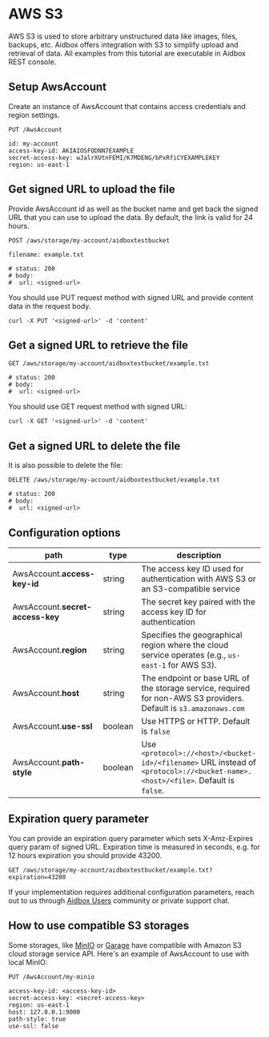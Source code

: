 # AWS S3

AWS S3 is used to store arbitrary unstructured data like images, files, backups, etc. Aidbox offers integration with S3 to simplify upload and retrieval of data. All examples from this tutorial are executable in Aidbox REST console.

## Setup AwsAccount

Create an instance of AwsAccount that contains access credentials and region settings.

```
PUT /AwsAccount

id: my-account
access-key-id: AKIAIOSFODNN7EXAMPLE
secret-access-key: wJalrXUtnFEMI/K7MDENG/bPxRfiCYEXAMPLEKEY
region: us-east-1
```

## Get signed URL to upload the file

Provide AwsAccount id as well as the bucket name and get back the signed URL that you can use to upload the data. By default, the link is valid for 24 hours.

```
POST /aws/storage/my-account/aidboxtestbucket

filename: example.txt

# status: 200
# body:
#  url: <signed-url>  
```

You should use PUT request method with signed URL and provide content data in the request body.

```
curl -X PUT '<signed-url>' -d 'content'
```

## Get a signed URL to retrieve the file

```
GET /aws/storage/my-account/aidboxtestbucket/example.txt

# status: 200
# body:
#  url: <signed-url>
```

You should use GET request method with signed URL:

```
curl -X GET '<signed-url>' -d 'content'
```

## Get a signed URL to delete the file

It is also possible to delete the file:

```
DELETE /aws/storage/my-account/aidboxtestbucket/example.txt

# status: 200
# body:
#  url: <signed-url>
```

## Configuration options

| path                             | type    | description                                                                                                                     |
| -------------------------------- | ------- | ------------------------------------------------------------------------------------------------------------------------------- |
| AwsAccount.**access-key-id**     | string  | The access key ID used for authentication with AWS S3 or an S3-compatible service                                               |
| AwsAccount.**secret-access-key** | string  | The secret key paired with the access key ID for authentication                                                                 |
| AwsAccount.**region**            | string  | Specifies the geographical region where the cloud service operates (e.g., `us-east-1` for AWS S3).                              |
| AwsAccount.**host**              | string  | The endpoint or base URL of the storage service, required for non-AWS S3 providers. Default is `s3.amazonaws.com`               |
| AwsAccount.**use-ssl**           | boolean | Use HTTPS or HTTP. Default is `false`                                                                                           |
| AwsAccount.**path-style**        | boolean | Use `<protocol>://<host>/<bucket-id>/<filename>` URL instead of `<protocol>://<bucket-name>.<host>/<file>`. Default is `false`. |

## Expiration query parameter

You can provide an expiration query parameter which sets X-Amz-Expires query param of signed URL. Expiration time is measured in seconds, e.g. for 12 hours expiration you should provide 43200.

```
GET /aws/storage/my-account/aidboxtestbucket/example.txt?expiration=43200
```

If your implementation requires additional configuration parameters, reach out to us through [Aidbox Users](https://t.me/aidbox) community or private support chat.

## How to use compatible S3 storages

Some storages, like [MinIO](https://github.com/minio/minio) or [Garage](https://garagehq.deuxfleurs.fr/) have compatible with Amazon S3 cloud storage service API. Here's an example of AwsAccount to use with local MinIO:

```
PUT /AwsAccount/my-minio

access-key-id: <access-key-id>
secret-access-key: <secret-access-key>
region: us-east-1
host: 127.0.0.1:9000
path-style: true
use-ssl: false
```
